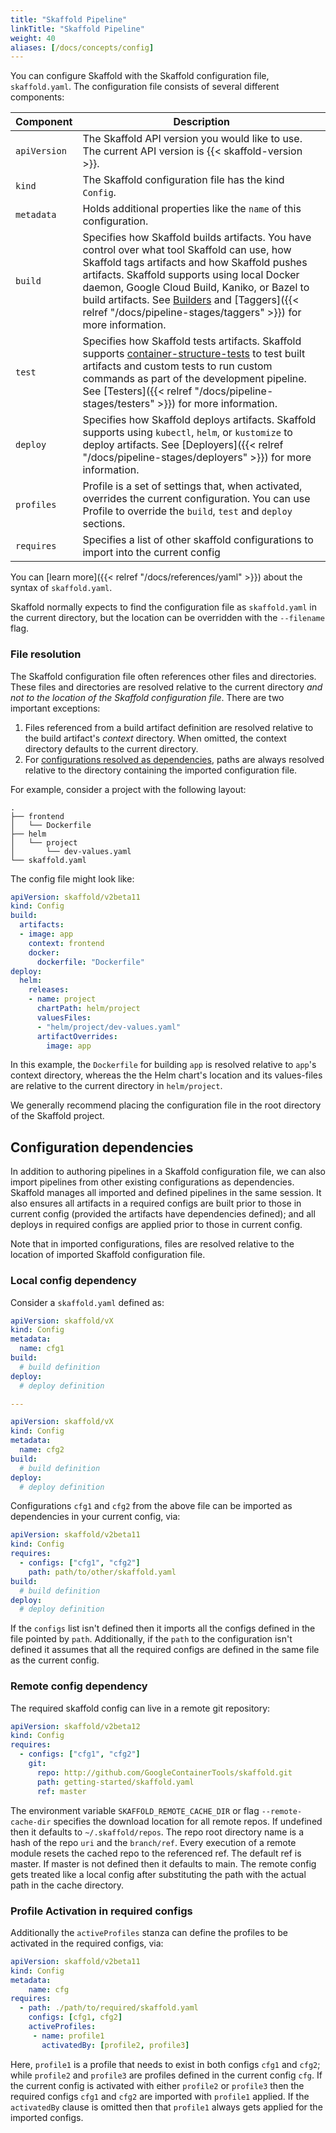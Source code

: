 ```yaml
---
title: "Skaffold Pipeline"
linkTitle: "Skaffold Pipeline"
weight: 40
aliases: [/docs/concepts/config]
---
```


You can configure Skaffold with the Skaffold configuration file,
`skaffold.yaml`.  The configuration file consists of several different components:

| Component  | Description |
| ---------- | ------------|
| `apiVersion` | The Skaffold API version you would like to use. The current API version is {{< skaffold-version >}}. |
| `kind`  |  The Skaffold configuration file has the kind `Config`.  |
| `metadata`  |  Holds additional properties like the `name` of this configuration.  |
| `build`  |  Specifies how Skaffold builds artifacts. You have control over what tool Skaffold can use, how Skaffold tags artifacts and how Skaffold pushes artifacts. Skaffold supports using local Docker daemon, Google Cloud Build, Kaniko, or Bazel to build artifacts. See [Builders](/docs/pipeline-stages/builders) and [Taggers]({{< relref "/docs/pipeline-stages/taggers" >}}) for more information. |
| `test` |  Specifies how Skaffold tests artifacts. Skaffold supports [container-structure-tests](https://github.com/GoogleContainerTools/container-structure-test) to test built artifacts and custom tests to run custom commands as part of the development pipeline. See [Testers]({{< relref "/docs/pipeline-stages/testers" >}}) for more information. |
| `deploy` |  Specifies how Skaffold deploys artifacts. Skaffold supports using `kubectl`, `helm`, or `kustomize` to deploy artifacts. See [Deployers]({{< relref "/docs/pipeline-stages/deployers" >}}) for more information. |
| `profiles`|  Profile is a set of settings that, when activated, overrides the current configuration. You can use Profile to override the `build`, `test` and `deploy` sections. |
| `requires`|  Specifies a list of other skaffold configurations to import into the current config |

You can [learn more]({{< relref "/docs/references/yaml" >}}) about the syntax of `skaffold.yaml`.

Skaffold normally expects to find the configuration file as
`skaffold.yaml` in the current directory, but the location can be
overridden with the `--filename` flag.

### File resolution

The Skaffold configuration file often references other files and
directories.  These files and directories are resolved
relative to the current directory _and not to the location of
the Skaffold configuration file_.  There are two important exceptions:
1. Files referenced from a build artifact definition are resolved relative to the build artifact's _context_ directory.
   When omitted, the context directory defaults to the current directory.
2. For [configurations resolved as dependencies](#configuration-dependencies"), paths are always resolved relative to the directory containing the imported configuration file.

For example, consider a project with the following layout:
```
.
├── frontend
│   └── Dockerfile
├── helm
│   └── project
│       └── dev-values.yaml
└── skaffold.yaml
```

The config file might look like:
```yaml
apiVersion: skaffold/v2beta11
kind: Config
build:
  artifacts:
  - image: app
    context: frontend
    docker:
      dockerfile: "Dockerfile"
deploy:
  helm:
    releases:
    - name: project
      chartPath: helm/project
      valuesFiles:
      - "helm/project/dev-values.yaml"
      artifactOverrides:
        image: app
```

In this example, the `Dockerfile` for building `app`
is resolved relative to `app`'s context directory,
whereas the the Helm chart's location and its values-files are
relative to the current directory in `helm/project`.

We generally recommend placing the configuration file in the root directory of the Skaffold project.

## Configuration dependencies

In addition to authoring pipelines in a Skaffold configuration file, we can also import pipelines from other existing configurations as dependencies. Skaffold manages all imported and defined pipelines in the same session. It also ensures all artifacts in a required configs are built prior to those in current config (provided the artifacts have dependencies defined); and all deploys in required configs are applied prior to those in current config.

Note that in imported configurations, files are resolved relative to the location of imported Skaffold configuration file.

### Local config dependency

Consider a `skaffold.yaml` defined as:
```yaml
apiVersion: skaffold/vX
kind: Config
metadata:
  name: cfg1
build:
  # build definition
deploy:
  # deploy definition

---

apiVersion: skaffold/vX
kind: Config
metadata:
  name: cfg2
build:
  # build definition
deploy:
  # deploy definition
```

Configurations `cfg1` and `cfg2` from the above file can be imported as dependencies in your current config, via:

```yaml
apiVersion: skaffold/v2beta11
kind: Config
requires:
  - configs: ["cfg1", "cfg2"]
    path: path/to/other/skaffold.yaml 
build:
  # build definition
deploy:
  # deploy definition
```

If the `configs` list isn't defined then it imports all the configs defined in the file pointed by `path`. Additionally, if the `path` to the configuration isn't defined it assumes that all the required configs are defined in the same file as the current config.

### Remote config dependency

The required skaffold config can live in a remote git repository:

```yaml
apiVersion: skaffold/v2beta12
kind: Config
requires:
  - configs: ["cfg1", "cfg2"]
    git:
      repo: http://github.com/GoogleContainerTools/skaffold.git
      path: getting-started/skaffold.yaml
      ref: master
```

The environment variable `SKAFFOLD_REMOTE_CACHE_DIR` or flag `--remote-cache-dir` specifies the download location for all remote repos. If undefined then it defaults to `~/.skaffold/repos`. 
The repo root directory name is a hash of the repo `uri` and the `branch/ref`.
Every execution of a remote module resets the cached repo to the referenced ref. The default ref is master. If master is not defined then it defaults to main.
The remote config gets treated like a local config after substituting the path with the actual path in the cache directory.
  
### Profile Activation in required configs

Additionally the `activeProfiles` stanza can define the profiles to be activated in the required configs, via:

```yaml
apiVersion: skaffold/v2beta11
kind: Config
metadata:
    name: cfg
requires:
  - path: ./path/to/required/skaffold.yaml
    configs: [cfg1, cfg2]                 
    activeProfiles:                                     
     - name: profile1                               
       activatedBy: [profile2, profile3] 
```

Here, `profile1` is a profile that needs to exist in both configs `cfg1` and `cfg2`; while `profile2` and `profile3` are profiles defined in the current config `cfg`. If the current config is activated with either `profile2` or `profile3` then the required configs `cfg1` and `cfg2` are imported with `profile1` applied. If the `activatedBy` clause is omitted then that `profile1` always gets applied for the imported configs.
